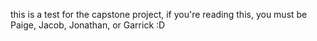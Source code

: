 this is a test for the capstone project, if you're reading this, you must be Paige, Jacob, Jonathan, or Garrick :D
